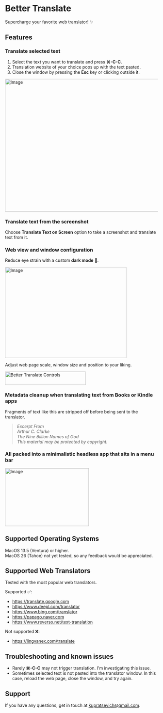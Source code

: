 # Better Translate

Supercharge your favorite web translator! :sparkles:

## Features

### Translate selected text

1. Select the text you want to translate and press **⌘-C-C**.
2. Translation website of your choice pops up with the text pasted.
3. Close the window by pressing the **Esc** key or clicking outside it.  

<img width="720" height="438" alt="Image" src="https://github.com/user-attachments/assets/50c74325-cc89-4293-9d9e-798f8f15c74f" />

### Translate text from the screenshot

Choose **Translate Text on Screen** option to take a screenshot and translate text from it.

### Web view and window configuration

Reduce eye strain with a custom **dark mode** :new_moon_with_face:.

<img width="400" height="300" alt="Image" src="https://github.com/user-attachments/assets/7581c5f4-17fe-4ca8-800f-a298991a3a04" /><br/>

Adjust web page scale, window size and position to your liking.

<img width="266" height="44" alt="Better Translate Controls" src="https://github.com/user-attachments/assets/eba66f4f-2369-4f45-9fe6-63cf3a7f0b7d" />

### Metadata cleanup when translating text from Books or Kindle apps

Fragments of text like this are stripped off before being sent to the translator.

>*Excerpt From  
Arthur C. Clarke  
The Nine Billion Names of God  
This material may be protected by copyright.*

### All packed into a minimalistic headless app that sits in a menu bar

<img width="276" height="191" alt="Image" src="https://github.com/user-attachments/assets/8cf060f2-438d-47da-b3e2-c821afdcb7c9" />

## Supported Operating Systems

MacOS 13.5 (Ventura) or higher.  
MacOS 26 (Tahoe) not yet tested, so any feedback would be appreciated.

## Supported Web Translators

Tested with the most popular web translators.

Supported :white_check_mark::
- https://translate.google.com
- https://www.deepl.com/translator
- https://www.bing.com/translator
- https://papago.naver.com
- https://www.reverso.net/text-translation

Not supported :x::
- https://lingvanex.com/translate

## Troubleshooting and known issues

- Rarely **⌘-C-C** may not trigger translation. I'm investigating this issue.
- Sometimes selected text is not pasted into the translator window. In this case, reload the web page, close the window, and try again.

## Support

If you have any questions, get in touch at kupratsevich@gmail.com.
